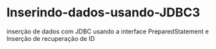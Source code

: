 # Inserindo-dados-usando-JDBC3
inserção de dados com JDBC usando a interface PreparedStatement e Inserção de recuperação de ID
